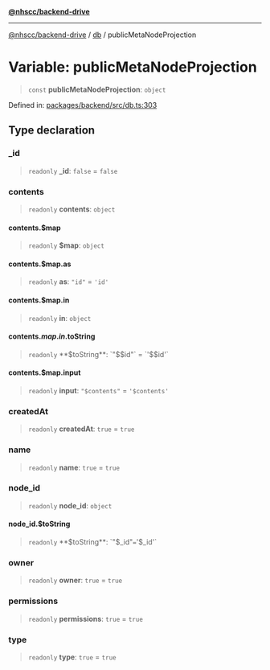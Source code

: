 [**@nhscc/backend-drive**](../../README.md)

***

[@nhscc/backend-drive](../../README.md) / [db](../README.md) / publicMetaNodeProjection

# Variable: publicMetaNodeProjection

> `const` **publicMetaNodeProjection**: `object`

Defined in: [packages/backend/src/db.ts:303](https://github.com/nhscc/drive.api.hscc.bdpa.org/blob/778d79f3487f712a80fb10da82bed3843d3db5fd/packages/backend/src/db.ts#L303)

## Type declaration

### \_id

> `readonly` **\_id**: `false` = `false`

### contents

> `readonly` **contents**: `object`

#### contents.$map

> `readonly` **$map**: `object`

#### contents.$map.as

> `readonly` **as**: `"id"` = `'id'`

#### contents.$map.in

> `readonly` **in**: `object`

#### contents.$map.in.$toString

> `readonly` **$toString**: `"$$id"` = `'$$id'`

#### contents.$map.input

> `readonly` **input**: `"$contents"` = `'$contents'`

### createdAt

> `readonly` **createdAt**: `true` = `true`

### name

> `readonly` **name**: `true` = `true`

### node\_id

> `readonly` **node\_id**: `object`

#### node\_id.$toString

> `readonly` **$toString**: `"$_id"` = `'$_id'`

### owner

> `readonly` **owner**: `true` = `true`

### permissions

> `readonly` **permissions**: `true` = `true`

### type

> `readonly` **type**: `true` = `true`
